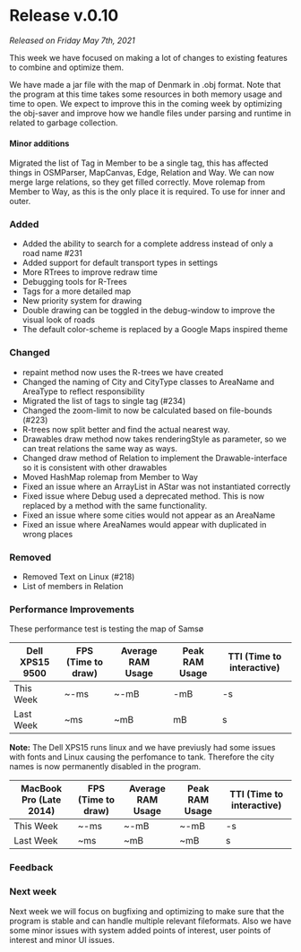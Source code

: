 # Release v.0.10

_Released on Friday May 7th, 2021_

This week we have focused on making a lot of changes  to existing features to combine and optimize them.

We have made a jar file with the map of Denmark in .obj format. Note that the program at this time takes some resources in both memory usage and time to open. We expect to improve this in the coming week by optimizing the obj-saver and improve how we handle files under parsing and runtime in related to garbage collection.
#### Minor additions
Migrated the list of Tag in Member to be a single tag, this has affected things in OSMParser, MapCanvas, Edge, Relation and Way. 
We can now merge large relations, so they get filled correctly.
Move rolemap from Member to Way, as this is the only place it is required. To use for inner and outer.

### Added
- Added the ability to search for a complete address instead of only a road name #231
- Added support for default transport types in settings
- More RTrees to improve redraw time
- Debugging tools for R-Trees
- Tags for a more detailed map
- New priority system for drawing
- Double drawing can be toggled in the debug-window to improve the visual look of roads
- The default color-scheme is replaced by a Google Maps inspired theme

### Changed
- repaint method now uses the R-trees we have created
- Changed the naming of City and CityType classes to AreaName and AreaType to reflect responsibility
- Migrated the list of tags to single tag (#234)
- Changed the zoom-limit to now be calculated based on file-bounds (#223)
- R-trees now split better and find the actual nearest way.
- Drawables draw method now takes renderingStyle as parameter, so we can treat relations the same way as ways.
- Changed draw method of Relation to implement the Drawable-interface so it is consistent with other drawables 
- Moved HashMap rolemap from Member to Way
- Fixed an issue where an ArrayList in AStar was not instantiated correctly
- Fixed issue where Debug used a deprecated method. This is now replaced by a method with the same functionality.
- Fixed an issue where some cities would not appear as an AreaName
- Fixed an issue where AreaNames would appear with duplicated in wrong places

### Removed
- Removed Text on Linux (#218)
- List of members in Relation

### Performance Improvements

These performance test is testing the map of Samsø

| Dell XPS15 9500 | FPS (Time to draw) | Average RAM Usage | Peak RAM Usage | TTI (Time to interactive) |
| --------------- | ------------------ | ----------------- | -------------- | ------------------------- |
| This Week       | ~-ms               | ~-mB              | -mB            | -s                        |
| Last Week       | ~ms               | ~mB             | mB          | s                     |

**Note:** The Dell XPS15 runs linux and we have previusly had some issues with fonts and Linux causing the perfomance to tank. Therefore the city names is now permanently disabled in the program.

| MacBook Pro (Late 2014) | FPS (Time to draw) | Average RAM Usage | Peak RAM Usage | TTI (Time to interactive) |
| ----------------------- | ------------------ | ----------------- | -------------- | ------------------------- |
| This Week               | ~-ms               | ~-mB              | ~-mB           | -s                        |
| Last Week               | ~ms               | ~mB             | ~mB         | s                    |

### Feedback

### Next week
Next week we will focus on bugfixing and optimizing to make sure that the program is stable and can handle multiple relevant fileformats. Also we have some minor issues with system added points of interest, user points of interest and minor UI issues.
